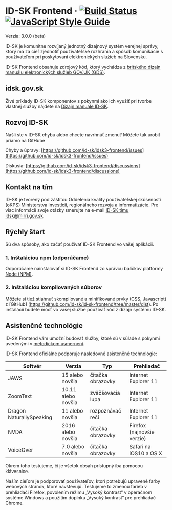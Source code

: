ID-SK Frontend ·
[![Build Status](https://github.com/alphagov/govuk-frontend/workflows/Tests/badge.svg)](https://github.com/alphagov/govuk-frontend/actions?query=workflow%3ATests+branch%3Amain)
[![JavaScript Style Guide](https://img.shields.io/badge/code_style-standard-brightgreen.svg)](https://standardjs.com)
=====================
Verzia: 3.0.0 (beta)

ID-SK je komunitne rozvíjaný jednotný dizajnový systém verejnej správy, ktorý má za cieľ zjednotiť používateľské rozhrania a spôsob komunikácie s používateľom pri poskytovaní elektronických služieb na Slovensku.

ID-SK Frontend obsahuje zdrojový kód, ktorý vychádza z [britského dizajn manuálu elektronických služieb GOV.UK (GDS)](https://design-system.service.gov.uk/).

## idsk.gov.sk
Živé príklady ID-SK komponentov s pokynmi ako ich využiť pri tvorbe vlastnej služby nájdete na [Dizajn manuále ID-SK](https://idsk.gov.sk/).

## Rozvoj ID-SK
 Našli ste v ID-SK chybu alebo chcete navrhnúť zmenu? Môžete tak urobiť priamo na GitHube

 Chyby a úpravy: [https://github.com/id-sk/idsk3-frontend/issues](https://github.com/id-sk/idsk3-frontend/issues)

 Diskusia: [https://github.com/id-sk/idsk3-frontend/discussions](https://github.com/id-sk/idsk3-frontend/discussions)

## Kontakt na tím
ID-SK je tvorený pod záštitou Oddelenia kvality používateľskej skúsenosti (oKPS) Ministerstva investícií, regionálneho rozvoja a informatizácie. Pre viac informácií svoje otázky smerujte na e-mail [ID-SK tímu idsk@mirri.gov.sk](mailto:idsk@mirri.gov.sk).


## Rýchly štart
Sú dva spôsoby, ako začať používať ID-SK Frontend vo vašej aplikácii.

### 1. Inštaláciou npm (odporúčame)
Odporúčame nainštalovať si ID-SK Frontend zo správcu balíčkov platformy [Node (NPM)](https://www.npmjs.com/package/@id-sk/frontend).

### 2. Inštaláciou kompilovaných súborov
Môžete si tiež stiahnuť skompilované a minifikované prvky (CSS, Javascript) z [GitHub] (https://github.com/id-sk/id-sk-frontend/tree/master/dist).
Po inštalácii budete môcť vo vašej službe používať kód z dizajn systému ID-SK.

## Asistenčné technológie
ID-SK Frontend vám umožní budovať služby, ktoré sú v súlade s pokynmi uvedenými v [metodickom usmernení](https://idsk2.gov.sk/uvod/metodika-ucd).

ID-SK Frontend oficiálne podporuje nasledovné asistenčné technológie:

| Softvér| Verzia| Typ| Prehliadač |
|--|--|--|--|
| JAWS | 15 alebo novšia | čítačka obrazovky | Internet Explorer 11 |
| ZoomText | 10.11 alebo novšia | zväčšovacia lupa | Internet Explorer 11 |
| Dragon NaturallySpeaking | 11 alebo novšia | rozpoznávač reči | Internet Explorer 11 |
| NVDA | 2016 alebo novšia | čítačka obrazovky | Firefox (najnovšie verzie) |
| VoiceOver | 7.0 alebo novšia | čítačka obrazovky | Safari na iOS10 a OS X |

Okrem toho testujeme, či je všetok obsah prístupný iba pomocou klávesnice.

Naším cieľom je podporovať používateľov, ktorí potrebujú upravené farby webových stránok, ktoré navštevujú. Testujeme to zmenou farieb v prehliadači Firefox, povolením režimu „Vysoký kontrast“ v operačnom systéme Windows a použitím doplnku „Vysoký kontrast“ pre prehliadač Chrome. 
